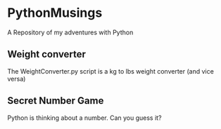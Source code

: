 # PythonMusings
A Repository of my adventures with Python

## Weight converter
The WeightConverter.py script is a kg to lbs weight converter (and vice versa)

## Secret Number Game
Python is thinking about a number. Can you guess it?
